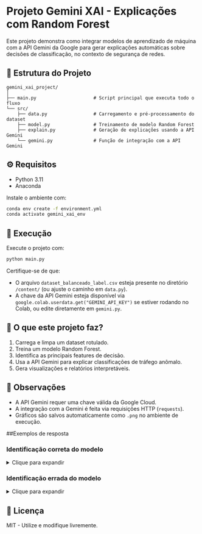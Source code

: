 # Projeto Gemini XAI - Explicações com Random Forest

Este projeto demonstra como integrar modelos de aprendizado de máquina com a API Gemini da Google para gerar explicações automáticas sobre decisões de classificação, no contexto de segurança de redes.

## 📁 Estrutura do Projeto

```
gemini_xai_project/
│
├── main.py                     # Script principal que executa todo o fluxo
└── src/
    ├── data.py                 # Carregamento e pré-processamento do dataset
    ├── model.py                # Treinamento de modelo Random Forest
    ├── explain.py              # Geração de explicações usando a API Gemini
    └── gemini.py               # Função de integração com a API Gemini
```

## ⚙️ Requisitos

- Python 3.11
- Anaconda 

Instale o ambiente com:

```bash
conda env create -f environment.yml
conda activate gemini_xai_env
```

## 🚀 Execução

Execute o projeto com:

```bash
python main.py
```

Certifique-se de que:
- O arquivo `dataset_balanceado_label.csv` esteja presente no diretório `/content/` (ou ajuste o caminho em `data.py`).
- A chave da API Gemini esteja disponível via `google.colab.userdata.get("GEMINI_API_KEY")` se estiver rodando no Colab, ou edite diretamente em `gemini.py`.

## 🧠 O que este projeto faz?

1. Carrega e limpa um dataset rotulado.
2. Treina um modelo Random Forest.
3. Identifica as principais features de decisão.
4. Usa a API Gemini para explicar classificações de tráfego anômalo.
5. Gera visualizações e relatórios interpretáveis.

## 📌 Observações

- A API Gemini requer uma chave válida da Google Cloud.
- A integração com a Gemini é feita via requisições HTTP (`requests`).
- Gráficos são salvos automaticamente como `.png` no ambiente de execução.

##Exemplos de resposta

### Identificação correta do modelo
<details>
<summary>Clique para expandir</summary>
[INFO] Explicando instância 1...  
[DEBUG] Classe prevista: Benign (índice interno: 0)  
[PROMPT] Enviado para Gemini (instância 1):

> O modelo classificou esta instância como **'Benign'** (rótulo real: **'Benign'**).  
> As 5 features com maior impacto local foram:
> - **Header_Length**: valor observado = 50.00, impacto SHAP = -0.0011  
> - **Time_To_Live**: valor observado = 81.70, impacto SHAP = 0.0007  
> - **Rate**: valor observado = 13870.05, impacto SHAP = 0.0002  
> - **Protocol Type**: valor observado = 6.00, impacto SHAP = 0.0002  
>
> Com base nesses valores, explique por que esta instância foi classificada dessa forma. Considere padrões típicos de tráfego de rede.

---
### [RESPOSTA] Gemini:

A instância foi classificada como **'Benign'** (benigna) e, analisando as features com maior impacto local, temos:

- **Header_Length: 50.00, SHAP = -0.0011**  
  Um comprimento de cabeçalho relativamente alto pode indicar conformidade com padrões de rede. Cabeçalhos de tráfego malicioso tendem a ser anômalos ou otimizados para entrega rápida de carga maliciosa. Aqui, o valor sugere tráfego típico e contribui para a classificação benigna.

- **Time_To_Live: 81.70, SHAP = 0.0007**  
  TTL alto pode indicar que o pacote percorreu uma distância razoável, o que é comum em tráfego legítimo. Malwares locais podem usar TTLs baixos para agir rapidamente. O impacto é positivo, embora pequeno.

- **Rate: 13870.05, SHAP = 0.0002**  
  Uma taxa de transmissão moderada pode indicar tráfego normal. Embora taxas muito altas possam sugerir DoS, esse valor parece dentro de uma faixa esperada, contribuindo ligeiramente para a classificação benigna.

- **Protocol Type: 6.00, SHAP = 0.0002**  
  O valor 6 geralmente representa o protocolo TCP, amplamente usado em comunicações legítimas. O uso do TCP reforça a percepção de tráfego benigno, já que protocolos incomuns podem estar ligados a atividades suspeitas.

---

### **Resumo: por que foi classificado como Benign?**

A combinação dos seguintes fatores resultou na classificação como **'Benign'**:
1. **Formato padrão:** Header_Length e Protocol Type estão de acordo com padrões de rede típicos.
2. **Comportamento de tráfego normal:** TTL e Rate não indicam anomalias.
3. **Impactos SHAP baixos, mas consistentes:** Todos os impactos apontam na direção de tráfego legítimo.

---

### **Considerações adicionais**

- **Normalização:** Os valores exibidos podem ter sido normalizados. Interpretações devem levar isso em conta.
- **Contexto:** A avaliação depende do tipo de rede, aplicação e hora do dia. O que é "normal" em uma rede pode não ser em outra.
- **Limitado às 5 features:** O modelo pode estar considerando outras variáveis que não foram listadas aqui.
- **Falsos negativos existem:** Uma classificação como 'Benign' não significa que a instância seja definitivamente segura. Monitoramento contínuo é essencial.

---

[INFO] Processo de explicação finalizado.
</details>

### Identificação errada do modelo
<details>
<summary>Clique para expandir</summary>
[INFO] Explicando instância 8...  
[DEBUG] Classe prevista: Reconnaissance (índice interno: 2)  
[PROMPT] Enviado para Gemini (instância 8):

> O modelo classificou esta instância como **'Reconnaissance'** (rótulo real: **'Benign'**).  
> As 5 features com maior impacto local foram:
> - **Protocol Type**: valor observado = 6.00, impacto SHAP = 0.0578  
> - **Time_To_Live**: valor observado = 77.50, impacto SHAP = -0.0248  
> - **Header_Length**: valor observado = 27.20, impacto SHAP = -0.0218  
> - **Rate**: valor observado = 220.12, impacto SHAP = -0.0112  
>
> Com base nesses valores, explique por que esta instância foi classificada dessa forma. Considere padrões típicos de tráfego de rede.

---

### [RESPOSTA] Gemini:

A classificação incorreta desta instância como **'Reconnaissance'** (quando o rótulo real é **'Benign'**) parece ser um falso positivo impulsionado principalmente pelo valor da feature `Protocol Type`. Vamos analisar:

- **Protocol Type: valor observado = 6.00, impacto SHAP = 0.0578**  
  Este é o principal fator que contribuiu para a classificação como 'Reconnaissance'. Um valor de 6 pode representar um protocolo raramente usado ou associado a atividades suspeitas. O impacto SHAP positivo indica que aumentou a probabilidade dessa classe.

- **Time_To_Live: valor observado = 77.50, impacto SHAP = -0.0248**  
  TTL nessa faixa teve impacto negativo, reduzindo a chance de ser classificado como 'Reconnaissance'. Pode indicar um comportamento típico de tráfego benigno.

- **Header_Length: valor observado = 27.20, impacto SHAP = -0.0218**  
  Também teve impacto negativo. Pode estar dentro do padrão de tráfego legítimo, contribuindo para afastar a hipótese de ataque.

- **Rate: valor observado = 220.12, impacto SHAP = -0.0112**  
  Uma taxa aparentemente normal de tráfego, também com pequeno impacto negativo.

---

### **Resumo: por que o modelo errou?**

1. **O valor de `Protocol Type` (6.00) teve peso dominante**, superando os impactos negativos das demais features.
2. **Falta de contexto:** O modelo pode não ter acesso a informações adicionais que ajudem a diferenciar tráfego benigno de malicioso.
3. **Desbalanceamento de classes:** Se 'Reconnaissance' for pouco representada no treino, o modelo pode tender a classificações conservadoras para evitar falsos negativos.

---

### **Soluções ou direções possíveis:**

- **Investigar `Protocol Type = 6`:** Descobrir qual protocolo está representado e por que é associado a ataques.
- **Rebalancear o dataset:** Usar oversampling ou undersampling para melhorar a representação das classes.
- **Engenharia de features:** Incorporar contexto (sessão, aplicação, usuário) para enriquecer a entrada do modelo.
- **Revisar o treinamento:** Verificar qualidade dos rótulos e variedade de amostras da classe 'Reconnaissance'.
- **Ajustar limiares de decisão:** Alterar o threshold pode reduzir falsos positivos, com impacto nos falsos negativos.

---

[INFO] Processo de explicação finalizado.
</details>

## 📄 Licença

MIT - Utilize e modifique livremente.
